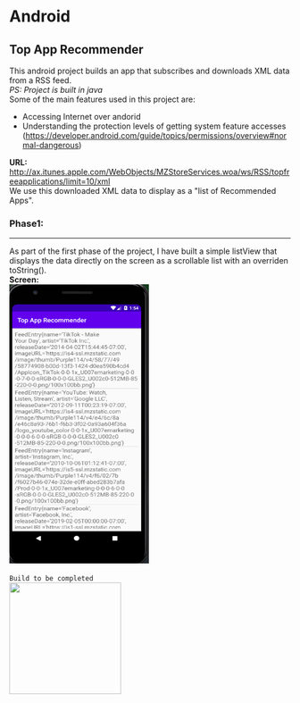 # Android

## Top App Recommender

  This android project builds an app that subscribes and downloads XML data from a RSS feed.  
  *PS: Project is built in java*  
  Some of the main features used in this project are:  
  * Accessing Internet over andorid  
  * Understanding the protection levels of getting system feature accesses (https://developer.android.com/guide/topics/permissions/overview#normal-dangerous)
  
  **URL:** http://ax.itunes.apple.com/WebObjects/MZStoreServices.woa/ws/RSS/topfreeapplications/limit=10/xml  
  We use this downloaded XML data to display as a "list of Recommended Apps".
  
  ### Phase1:
  ***  
  As part of the first phase of the project, I have built a simple listView that displays the data directly on the screen as a scrollable list with an overriden toString().  
  **Screen:**  
  <img src="TopAppRecommender/screens/BasicList.PNG" width=250 height=500>  
  
`Build to be completed`  
<img src = "http://horticulture.tg.nic.in/img/work-in-progress-wip.jpg" width=200 height=200>
